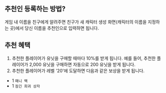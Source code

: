
## 추천인 등록하는 방법?
게임 내 이름을 친구에게 알려주면 친구가 새 캐릭터 생성 화면(캐릭터의 이름을 지정하는 곳)에서 당신 이름을 추천인으로 입력하면 됩니다.

## 추천 혜택
1. 추천한 플레이어가 유닛을 구매할 때마다 10%를 받게 됩니다. 예를 들어, 추천한 플레이어가 2,000 유닛을 구매하면 자동으로 200 유닛을 받게 됩니다.
3. 추천한 플레이어가 레벨 '20'에 도달하면 다음과 같은 보상을 받게 됩니다.
- 1 `패니 팩`
- 1 `잠긴 희귀 상자`
